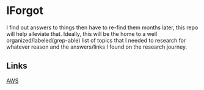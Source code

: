 # IForgot
I find out answers to things then have to re-find them months later, this repo will help alleviate that.
Ideally, this will be the home to a well organized/labeled(grep-able) list of topics that I needed to
research for whatever reason and the answers/links I found on the research journey.

## Links
[AWS](AWS/AWS.md)